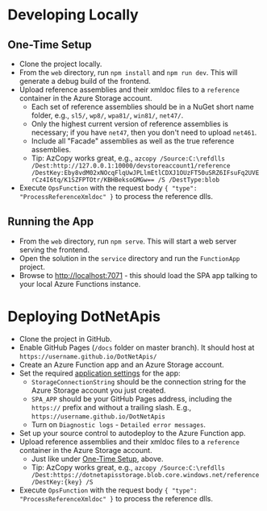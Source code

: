 # Developing Locally

## One-Time Setup

- Clone the project locally.
- From the `web` directory, run `npm install` and `npm run dev`. This will generate a debug build of the frontend.
- Upload reference assemblies and their xmldoc files to a `reference` container in the Azure Storage account.
  - Each set of reference assemblies should be in a NuGet short name folder, e.g., `sl5/`, `wp8/`, `wpa81/`, `win81/`, `net47/`.
  - Only the highest current version of reference assemblies is necessary; if you have `net47`, then you don't need to upload `net461`.
  - Include all "Facade" assemblies as well as the true reference assemblies.
  - Tip: AzCopy works great, e.g., `azcopy /Source:C:\refdlls /Dest:http://127.0.0.1:10000/devstoreaccount1/reference /DestKey:Eby8vdM02xNOcqFlqUwJPLlmEtlCDXJ1OUzFT50uSRZ6IFsuFq2UVErCz4I6tq/K1SZFPTOtr/KBHBeksoGMGw== /S /DestType:blob`
- Execute `OpsFunction` with the request body `{ "type": "ProcessReferenceXmldoc" }` to process the reference dlls.

## Running the App

- From the `web` directory, run `npm serve`. This will start a web server serving the frontend.
- Open the solution in the `service` directory and run the `FunctionApp` project.
- Browse to [http://localhost:7071](http://localhost:7071) - this should load the SPA app talking to your local Azure Functions instance.

# Deploying DotNetApis

- Clone the project in GitHub.
- Enable GitHub Pages (`/docs` folder on master branch). It should host at `https://username.github.io/DotNetApis/`
- Create an Azure Function app and an Azure Storage account.
- Set the required [application settings](./settings.md) for the app:
  - `StorageConnectionString` should be the connection string for the Azure Storage account you just created.
  - `SPA_APP` should be your GitHub Pages address, including the `https://` prefix and without a trailing slash. E.g., `https://username.github.io/DotNetApis`
  - Turn on `Diagnostic logs` - `Detailed error messages`.
- Set up your source control to autodeploy to the Azure Function app.
- Upload reference assemblies and their xmldoc files to a `reference` container in the Azure Storage account.
  - Just like under [One-Time Setup](#one-time-setup), above.
  - Tip: AzCopy works great, e.g., `azcopy /Source:C:\refdlls /Dest:https://dotnetapisstorage.blob.core.windows.net/reference /DestKey:{key} /S`
- Execute `OpsFunction` with the request body `{ "type": "ProcessReferenceXmldoc" }` to process the reference dlls.
